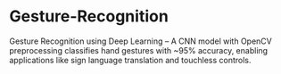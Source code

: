 # Gesture-Recognition
Gesture Recognition using Deep Learning – A CNN model with OpenCV preprocessing classifies hand gestures with ~95% accuracy, enabling applications like sign language translation and touchless controls.
